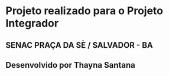 # Projeto realizado para o Projeto Integrador
## SENAC PRAÇA DA SÈ / SALVADOR - BA
## Desenvolvido por Thayna Santana